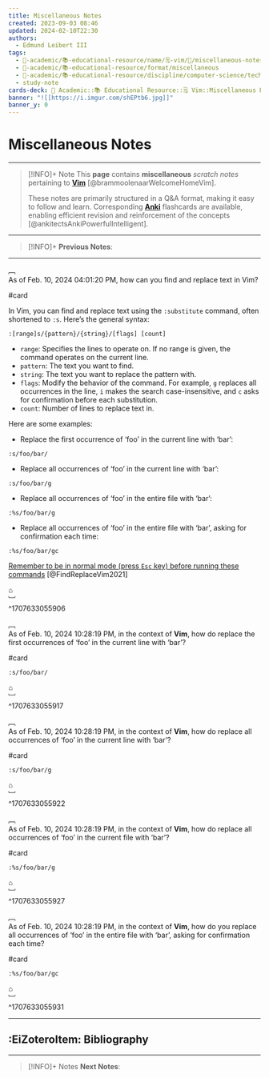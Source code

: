```yaml
---
title: Miscellaneous Notes
created: 2023-09-03 08:46
updated: 2024-02-10T22:30
authors:
  - Edmund Leibert III
tags:
  - 🔴-academic/📚-educational-resource/name/🗒️-vim/🔖/miscellaneous-notes
  - 🔴-academic/📚-educational-resource/format/miscellaneous
  - 🔴-academic/📚-educational-resource/discipline/computer-science/technology/vim
  - study-note
cards-deck: 🔴 Academic::📚 Educational Resource::🗒️ Vim::Miscellaneous Notes
banner: "![[https://i.imgur.com/shEPtb6.jpg]]"
banner_y: 0
---
```


# Miscellaneous Notes

---

> [!INFO]+ Note 
> This **page** contains **miscellaneous** _scratch notes_ pertaining to **[Vim](https://www.zotero.org/)** [@brammoolenaarWelcomeHomeVim].
> 
> These notes are primarily structured in a Q&A format, making it easy to follow and learn. Corresponding [**Anki**](https://apps.ankiweb.net/) flashcards are available, enabling efficient revision and reinforcement of the concepts [@ankitectsAnkiPowerfulIntelligent].

---

> [!INFO]+ 
> **Previous Notes**:
> 

---

﹇<br>
As of Feb. 10, 2024 04:01:20 PM, how can you find and replace text in Vim?

#card 

In Vim, you can find and replace text using the `:substitute` command, often shortened to `:s`. Here’s the general syntax:

```vim
:[range]s/{pattern}/{string}/[flags] [count]
```

- `range`: Specifies the lines to operate on. If no range is given, the command operates on the current line.
- `pattern`: The text you want to find.
- `string`: The text you want to replace the pattern with.
- `flags`: Modify the behavior of the command. For example, `g` replaces all occurrences in the line, `i` makes the search case-insensitive, and `c` asks for confirmation before each substitution.
- `count`: Number of lines to replace text in.

Here are some examples:

- Replace the first occurrence of ‘foo’ in the current line with ‘bar’:

```vim
:s/foo/bar/
```

- Replace all occurrences of ‘foo’ in the current line with ‘bar’:

```vim
:s/foo/bar/g
```

- Replace all occurrences of ‘foo’ in the entire file with ‘bar’:

```vim
:%s/foo/bar/g
```

- Replace all occurrences of ‘foo’ in the entire file with ‘bar’, asking for confirmation each time:

```vim
:%s/foo/bar/gc
```

[Remember to be in normal mode (press `Esc` key) before running these commands](https://linuxize.com/post/vim-find-replace/) [@FindReplaceVim2021]

⌂
<br>﹈<br>^1707633055906

﹇<br>
As of Feb. 10, 2024 10:28:19 PM, in the context of **Vim**, how do replace the first occurrences of ‘foo’ in the current line with ‘bar’?

#card 

```vim
:s/foo/bar/
```

⌂
<br>﹈<br>^1707633055917

﹇<br>
As of Feb. 10, 2024 10:28:19 PM, in the context of **Vim**, how do replace all occurrences of ‘foo’ in the current line with ‘bar’?

#card 

```vim
:s/foo/bar/g
```

⌂
<br>﹈<br>^1707633055922

﹇<br>
As of Feb. 10, 2024 10:28:19 PM, in the context of **Vim**, how do replace all occurrences of ‘foo’ in the current file with ‘bar’?

#card 

```vim
:%s/foo/bar/g
```

⌂
<br>﹈<br>^1707633055927

﹇<br>
As of Feb. 10, 2024 10:28:19 PM, in the context of **Vim**, how do you replace all occurrences of ‘foo’ in the entire file with ‘bar’, asking for confirmation each time?

#card 

```vim
:%s/foo/bar/gc
```

⌂
<br>﹈<br>^1707633055931


---

## :EiZoteroItem: Bibliography

---

> [!INFO]+ Notes
> **Next Notes**:
> 
